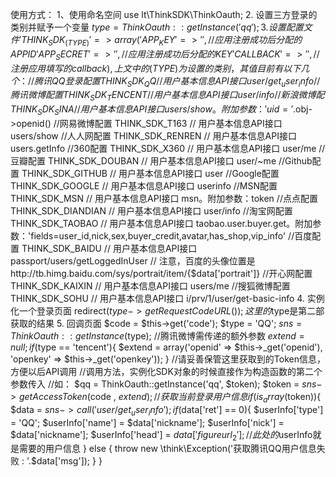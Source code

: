 使用方式：
1、使用命名空间
    use lt\ThinkSDK\ThinkOauth;
2. 设置三方登录的类别并赋予一个变量
    $type = ThinkOauth::getInstance('qq');
3. 设置配置文件
    'THINK_SDK_(TYPE)' => array(
        'APP_KEY'    => '', //应用注册成功后分配的 APP ID
        'APP_SECRET' => '', //应用注册成功后分配的KEY
        'CALLBACK'   => '', //注册应用填写的callback
     ),
     上文中的(TYPE)为设置的类别，其值目前有以下几个：
        //腾讯QQ登录配置 THINK_SDK_QQ
        // 用户基本信息API接口 user/get_user_info
        //腾讯微博配置 THINK_SDK_TENCENT
        // 用户基本信息API接口 user/info
        //新浪微博配 THINK_SDK_SINA
        // 用户基本信息API接口 users/show。附加参数：'uid='.$obj->openid()
        //网易微博配置 THINK_SDK_T163
        // 用户基本信息API接口 users/show
        //人人网配置 THINK_SDK_RENREN
        // 用户基本信息API接口 users.getInfo
        //360配置 THINK_SDK_X360
        // 用户基本信息API接口 user/me
        //豆瓣配置 THINK_SDK_DOUBAN
        // 用户基本信息API接口 user/~me
        //Github配置 THINK_SDK_GITHUB
        // 用户基本信息API接口 user
        //Google配置 THINK_SDK_GOOGLE
        // 用户基本信息API接口 userinfo
        //MSN配置 THINK_SDK_MSN
        // 用户基本信息API接口 msn。附加参数：token
        //点点配置 THINK_SDK_DIANDIAN
        // 用户基本信息API接口 user/info
        //淘宝网配置 THINK_SDK_TAOBAO
        // 用户基本信息API接口 taobao.user.buyer.get。附加参数：'fields=user_id,nick,sex,buyer_credit,avatar,has_shop,vip_info'
        //百度配置 THINK_SDK_BAIDU
        // 用户基本信息API接口 passport/users/getLoggedInUser
        // 注意，百度的头像位置是http://tb.himg.baidu.com/sys/portrait/item/{$data['portrait']}
        //开心网配置 THINK_SDK_KAIXIN
        // 用户基本信息API接口 users/me
        //搜狐微博配置 THINK_SDK_SOHU
        // 用户基本信息API接口 i/prv/1/user/get-basic-info
4. 实例化一个登录页面
    redirect($type->getRequestCodeURL());
        这里的$type是第二部获取的结果
5. 回调页面
    $code = $this->get('code');
    $type = 'QQ';
    $sns  = ThinkOauth::getInstance($type);
    //腾讯微博需传递的额外参数
    $extend = null;
    if($type == 'tencent'){
            $extend = array('openid' => $this->_get('openid'), 'openkey' => $this->_get('openkey'));
    }
    //请妥善保管这里获取到的Token信息，方便以后API调用
    //调用方法，实例化SDK对象的时候直接作为构造函数的第二个参数传入
    //如： $qq = ThinkOauth::getInstance('qq', $token);
    $token = $sns->getAccessToken($code , $extend);
    //获取当前登录用户信息
    if(is_array($token)){
        $data = $sns->call('user/get_user_info');
        if($data['ret'] == 0){
            $userInfo['type'] = 'QQ';
            $userInfo['name'] = $data['nickname'];
            $userInfo['nick'] = $data['nickname'];
            $userInfo['head'] = $data['figureurl_2'];
            // 此处的$userInfo就是需要的用户信息
        } else {
            throw new \think\Exception('获取腾讯QQ用户信息失败 : '.$data['msg']);
        }
    }
